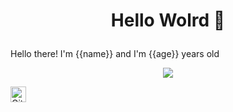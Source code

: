 

<!--
**BLG420/BLG420** is a ✨ _special_ ✨ repository because its `README.md` (this file) appears on your GitHub profile.

Here are some ideas to get you started:

- 🔭 I’m currently working on ...
- 🌱 I’m currently learning ...
- 👯 I’m looking to collaborate on ...
- 🤔 I’m looking for help with ...
- 💬 Ask me about ...
- 📫 How to reach me: ...
- 😄 Pronouns: ...
- ⚡ Fun fact: ...
-->


<h1 align="center">

  Hello Wolrd 👋

</h2>

Hello there! I'm {{name}} and I'm {{age}} years old




<!--
<script>
    document.getElementById('image').src = `https://atombot.best/widget/theme-2/921434569197117490.png?${Date.now()}`
</script>
-->

<p align="center" id="image">
  <img src="https://atombot.best/widget/theme-2/921434569197117490.png"><br>
</p>

<!--
<p align="center"> 
  <img src="https://komarev.com/ghpvc/?username=your-github-BLG420&color=red"/>
</p>
-->

 <a href="https://github.com/BLG420">
  <img align="left" alt="Github" width="25px" src="https://cdn.jsdelivr.net/npm/simple-icons@v3/icons/github.svg" />
</a>



